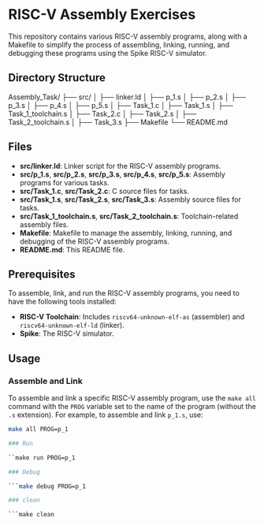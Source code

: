 # RISC-V Assembly Exercises

This repository contains various RISC-V assembly programs, along with a Makefile to simplify the process of assembling, linking, running, and debugging these programs using the Spike RISC-V simulator.

## Directory Structure

Assembly_Task/
├── src/
│ ├── linker.ld
│ ├── p_1.s
│ ├── p_2.s
│ ├── p_3.s
│ ├── p_4.s
│ ├── p_5.s
│ ├── Task_1.c
│ ├── Task_1.s
│ ├── Task_1_toolchain.s
│ ├── Task_2.c
│ ├── Task_2.s
│ ├── Task_2_toolchain.s
│ ├── Task_3.s
├── Makefile
└── README.md

## Files

- **src/linker.ld**: Linker script for the RISC-V assembly programs.
- **src/p_1.s**, **src/p_2.s**, **src/p_3.s**, **src/p_4.s**, **src/p_5.s**: Assembly programs for various tasks.
- **src/Task_1.c**, **src/Task_2.c**: C source files for tasks.
- **src/Task_1.s**, **src/Task_2.s**, **src/Task_3.s**: Assembly source files for tasks.
- **src/Task_1_toolchain.s**, **src/Task_2_toolchain.s**: Toolchain-related assembly files.
- **Makefile**: Makefile to manage the assembly, linking, running, and debugging of the RISC-V assembly programs.
- **README.md**: This README file.

## Prerequisites

To assemble, link, and run the RISC-V assembly programs, you need to have the following tools installed:

- **RISC-V Toolchain**: Includes `riscv64-unknown-elf-as` (assembler) and `riscv64-unknown-elf-ld` (linker).
- **Spike**: The RISC-V simulator.

## Usage

### Assemble and Link

To assemble and link a specific RISC-V assembly program, use the `make all` command with the `PROG` variable set to the name of the program (without the `.s` extension). For example, to assemble and link `p_1.s`, use:

```sh
make all PROG=p_1

### Run

``make run PROG=p_1

### Debug

```make debug PROG=p_1

### clean

```make clean


